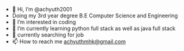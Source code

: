 - 👋 Hi, I’m @achyuth2001
- Doing my 3rd year degree B.E Computer Science and Engineering
- 👀 I’m interested in coding
- 🌱 I’m currently learning python full stack as well as java full stack
- 💞️ currently searching for job
- 📫 How to reach me achyuthmhk@gmail.com

<!---
achyuth2001/achyuth2001 is a ✨ special ✨ repository because its `README.md` (this file) appears on your GitHub profile.
You can click the Preview link to take a look at your changes.
--->
